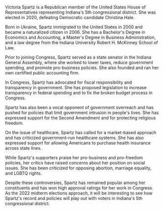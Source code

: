 Victoria Spartz is a Republican member of the United States House of Representatives representing Indiana's 5th congressional district. She was elected in 2020, defeating Democratic candidate Christina Hale.

Born in Ukraine, Spartz immigrated to the United States in 2000 and became a naturalized citizen in 2006. She has a Bachelor's Degree in Economics and Accounting, a Master's Degree in Business Administration, and a law degree from the Indiana University Robert H. McKinney School of Law.

Prior to joining Congress, Spartz served as a state senator in the Indiana General Assembly, where she worked to lower taxes, reduce government spending, and promote pro-business policies. She also founded and ran her own certified public accounting firm.

In Congress, Spartz has advocated for fiscal responsibility and transparency in government. She has proposed legislation to increase transparency in federal spending and to fix the broken budget process in Congress.

Spartz has also been a vocal opponent of government overreach and has pushed for policies that limit government intrusion in people's lives. She has expressed support for the Second Amendment and for protecting religious freedom.

On the issue of healthcare, Spartz has called for a market-based approach and has criticized government-run healthcare systems. She has also expressed support for allowing Americans to purchase health insurance across state lines.

While Spartz's supporters praise her pro-business and pro-freedom policies, her critics have raised concerns about her position on social issues. She has been criticized for opposing abortion, marriage equality, and LGBTQ rights.

Despite these controversies, Spartz has remained popular among her constituents and has won high approval ratings for her work in Congress. As the 2022 midterm elections approach, it will be interesting to see how Spartz's record and policies will play out with voters in Indiana's 5th congressional district.
